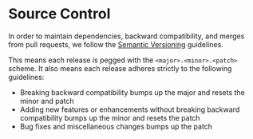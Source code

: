 # Source Control

In order to maintain dependencies, backward compatibility, and merges from pull requests, we follow the <a href="http://semver.org" target="_blank">Semantic Versioning</a> guidelines.

This means each release is pegged with the `<major>.<minor>.<patch>` scheme. It also means each release adheres strictly to the following guidelines:

* Breaking backward compatibility bumps up the major and resets the minor and patch
* Adding new features or enhancements without breaking backward compatibility bumps up the minor and resets the patch
* Bug fixes and miscellaneous changes bumps up the patch
